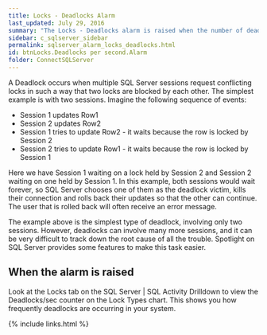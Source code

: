 ```yaml
---
title: ﻿Locks - Deadlocks Alarm
last_updated: July 29, 2016
summary: "The Locks - Deadlocks alarm is raised when the number of deadlocks that have occurred since the previous data collection exceeds a threshold."
sidebar: c_sqlserver_sidebar
permalink: sqlserver_alarm_locks_deadlocks.html
id: btnLocks.Deadlocks per second.Alarm
folder: ConnectSQLServer
---
```



A Deadlock occurs when multiple SQL Server sessions request conflicting locks in such a way that two locks are blocked by each other. The simplest example is with two sessions. Imagine the following sequence of events:

* Session 1 updates Row1
* Session 2 updates Row2
* Session 1 tries to update Row2 - it waits because the row is locked by Session 2
* Session 2 tries to update Row1 - it waits because the row is locked by Session 1

Here we have Session 1 waiting on a lock held by Session 2 and Session 2 waiting on one held by Session 1. In this example, both sessions would wait forever, so SQL Server chooses one of them as the deadlock victim, kills their connection and rolls back their updates so that the other can continue. The user that is rolled back will often receive an error message.

The example above is the simplest type of deadlock, involving only two sessions. However, deadlocks can involve many more sessions, and it can be very difficult to track down the root cause of all the trouble. Spotlight on SQL Server provides some features to make this task easier.

## When the alarm is raised

Look at the Locks tab on the SQL Server \| SQL Activity Drilldown to view the Deadlocks/sec counter on the Lock Types chart. This shows you how frequently deadlocks are occurring in your system.

{% include links.html %}
